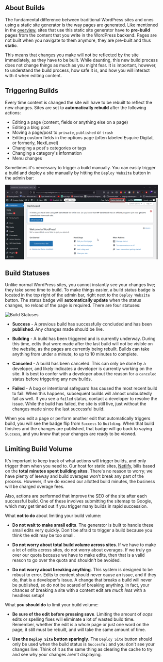 ## About Builds

The fundamental difference between traditional WordPress sites and ones using a static site generator is the way pages are generated. Like mentioned in the [overview](README.md), sites that use this static site generator have to **pre-build** pages from the content that you write in the WordPress backend. Pages are not built when you navigate to them anymore, they are pre-built and thus **static**.

This means that changes you make will not be reflected by the site immediately, as they have to be built. While daunting, this new build process does not change things as much as you might fear. It is important, however, to understand the build process, how safe it is, and how you will interact with it when editing content.

## Triggering Builds

Every time content is changed the site will have to be rebuilt to reflect the new changes. Sites are set to **automatically rebuild** after the following actions:

- Editing a page (content, fields or anything else on a page)
- Editing a blog post
- Moving a page/post to `private`, `published` or `trash`
- Editing custom fields in the options page (often labeled Esquire Digital, or formerly, NextLevel)
- Changing a post's categories or tags
- Changing a category's information
- Menu changes

Sometimes it's necessary to trigger a build manually. You can easily trigger a build and deploy a site manually by hitting the `Deploy Website` button in the admin bar:

![Deploy Button](/_media/deploying.png)

## Build Statuses

Unlike normal WordPress sites, you cannot instantly see your changes live; they take some time to build. To make things easier, a build status badge is located in the top right of the admin bar, right next to the `Deploy Website` button. The status badge will **automatically update** when the status changes, no reload of the page is required. There are four statuses:

![Build Statuses](https://d33wubrfki0l68.cloudfront.net/9ea344517c2d7c51cc8c0329e969880359f4e00f/e7c74/images/monitor-sites-status-badges@2x.png)

- **Success** - A previous build has successfully concluded and has been **published**. Any changes made should be live.

- **Building** - A build has been triggered and is currently underway. During this time, edits that were made after the last build will not be visible on the website, as the pages are currently being rebuilt. Builds can take anything from under a minute, to up to 10 minutes to complete.

- **Canceled** - A build has been canceled. This can only be done by a developer, and likely indicates a developer is currently working on the site. It is best to confer with a developer about the reason for a `canceled` status before triggering any new builds.

- **Failed** - A bug or intentional safeguard has caused the most recent build to fail. When this happens, subsequent builds will almost undoubtedly fail as well. If you see a `failed` status, contact a developer to resolve the issue. While the build has failed, the site is still live, just without the changes made since the last successful build.

When you edit a page or perform another edit that automatically triggers build, you will see the badge flip from `Success` to `Building`. When that build finishes and the changes are published, that badge will go back to saying `Success`, and you know that your changes are ready to be viewed.

## Limiting Build Volume

It's important to keep track of what actions will trigger builds, and only trigger them when you need to. Our host for static sites, [Netlify](https://www.netlify.com), bills based on the **total minutes spent building sites**. There's no reason to worry; we have plenty of leeway and build overages won't break any part of the process. However, if we do exceed our allotted build minutes, the business will be charged overage fees.

Also, actions are performed that improve the SEO of the site after each successful build. One of these involves submitting the sitemap to Google, which may get timed out if you trigger many builds in rapid succession.

What **not to do** about limiting your build volume:

- **Do not wait to make small edits**. The generator is built to handle these small edits very quickly. Don't be afraid to trigger a build because you think the edit may be too small.

- **Do not worry about total build volume across sites**. If we have to make a lot of edits across sites, do not worry about overages. If we truly go over our quota because we have to make edits, then that is a valid reason to go over the quota and shouldn't be avoided.

- **Do not worry about breaking anything**. This system is designed to be robust to error. Edits to content should never cause an issue, and if they do, that is a developer's issue. A change that breaks a build will never be published, so do not be scared of breaking anything. In fact, your chances of breaking a site with a content edit are _much less_ with a headless setup!

What **you should do** to limit your build volume:

- **Be sure of the edit before pressing save**. Limiting the amount of _oops_ edits or spelling fixes will eliminate a lot of wasted build time. Remember, whether the edit is a whole page or just one word on the page, it still must be rebuilt, and will take the same amount of time.

- **Use the `Deploy Site` button sparingly**. The `Deploy Site` button should only be used when the build status is `Succesful` and you don't see your changes live. Think of it as the same thing as clearing the cache to try and see why your changes aren't displaying.
